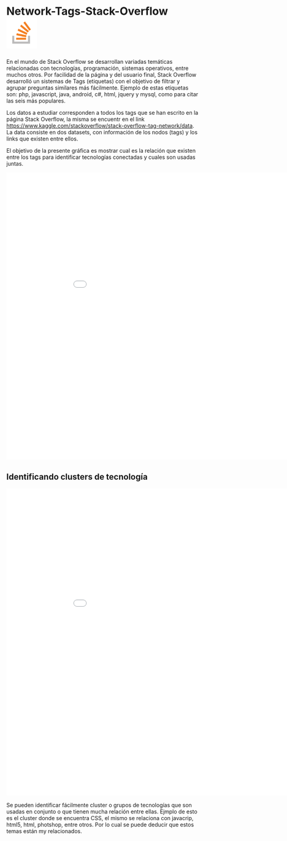 # Network-Tags-Stack-Overflow <img src="logo.png" height="80px"/>

En el mundo de Stack Overflow se desarrollan variadas temáticas relacionadas con tecnologías, programación, sistemas operativos, entre muchos otros. Por facilidad de la página y del usuario final, Stack Overflow desarrolló un sistemas de Tags (etiquetas) con el objetivo de filtrar y agrupar preguntas similares más fácilmente. Ejemplo de estas etiquetas son: php, javascript, java, android, c#, html, jquery y mysql, como para citar las seis más populares.

Los datos a estudiar corresponden a todos los tags que se han escrito en la página Stack Overflow, la misma se encuentr en el link https://www.kaggle.com/stackoverflow/stack-overflow-tag-network/data. La data consiste en dos datasets, con información de los nodos (tags) y los links que existen entre ellos. 

El objetivo de la presente gráfica es mostrar cual es la relación que existen entre los tags para identificar tecnologías conectadas y cuales son usadas juntas.

<Embed src = "grafica1.html" width = "950" height = "750">

## Identificando clusters de tecnología 

<Embed src = "grafica2.html" width = "950" height = "800">

Se pueden identificar fácilmente cluster o grupos de tecnologías que son usadas en conjunto o que tienen mucha relación entre ellas. Ejmplo de esto es el cluster donde se encuentra CSS, el mismo se relaciona con javacrip, html5, html, photshop, entre otros. Por lo cual se puede deducir que estos temas están my relacionados.
